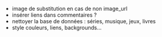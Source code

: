 * image de substitution en cas de non image_url
* insérer liens dans commentaires ?
* nettoyer la base de données : séries, musique, jeux, livres
* style couleurs, liens, backgrounds...
